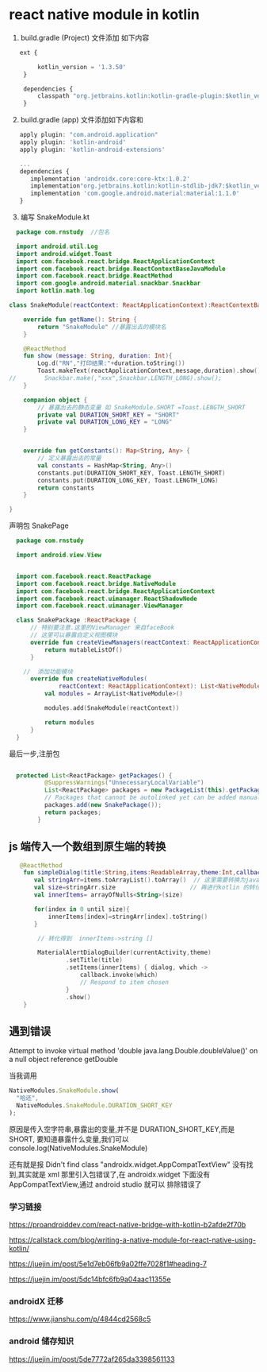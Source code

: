 # react native module in kotlin

1. build.gradle (Project) 文件添加 如下内容

```js
   ext {

        kotlin_version = '1.3.50'
    }

    dependencies {
        classpath "org.jetbrains.kotlin:kotlin-gradle-plugin:$kotlin_version"
    }
```

2. build.gradle (app) 文件添加如下内容和

```js
   apply plugin: "com.android.application"
   apply plugin: 'kotlin-android'
   apply plugin: 'kotlin-android-extensions'

   ...
   dependencies {
      implementation 'androidx.core:core-ktx:1.0.2'
      implementation"org.jetbrains.kotlin:kotlin-stdlib-jdk7:$kotlin_version"
      implementation 'com.google.android.material:material:1.1.0'
   }

```

3. 编写 SnakeModule.kt

```kotlin
  package com.rnstudy  //包名

  import android.util.Log
  import android.widget.Toast
  import com.facebook.react.bridge.ReactApplicationContext
  import com.facebook.react.bridge.ReactContextBaseJavaModule
  import com.facebook.react.bridge.ReactMethod
  import com.google.android.material.snackbar.Snackbar
  import kotlin.math.log

class SnakeModule(reactContext: ReactApplicationContext):ReactContextBaseJavaModule(reactContext) {

    override fun getName(): String {
        return "SnakeModule" //暴露出去的模块名
    }

    @ReactMethod
    fun show (message: String, duration: Int){
        Log.d("RN","打印结果:"+duration.toString())
        Toast.makeText(reactApplicationContext,message,duration).show()
//        Snackbar.make(,"xxx",Snackbar.LENGTH_LONG).show();
    }

    companion object {
        // 暴露出去的静态变量 如 SnakeModule.SHORT =Toast.LENGTH_SHORT
        private val DURATION_SHORT_KEY = "SHORT"
        private val DURATION_LONG_KEY = "LONG"
    }


    override fun getConstants(): Map<String, Any> {
        // 定义暴露出去的常量
        val constants = HashMap<String, Any>()
        constants.put(DURATION_SHORT_KEY, Toast.LENGTH_SHORT)
        constants.put(DURATION_LONG_KEY, Toast.LENGTH_LONG)
        return constants
    }

}

```

声明包 SnakePage

```kotlin
  package com.rnstudy

  import android.view.View


  import com.facebook.react.ReactPackage
  import com.facebook.react.bridge.NativeModule
  import com.facebook.react.bridge.ReactApplicationContext
  import com.facebook.react.uimanager.ReactShadowNode
  import com.facebook.react.uimanager.ViewManager

  class SnakePackage :ReactPackage {
      // 特别要注意.这里的ViewManager 来自faceBook
      // 这里可以暴露自定义视图模块
      override fun createViewManagers(reactContext: ReactApplicationContext): MutableList<ViewManager<out View, out ReactShadowNode<*>>> {
          return mutableListOf()
      }

    //  添加功能模块
      override fun createNativeModules(
              reactContext: ReactApplicationContext): List<NativeModule> {
          val modules = ArrayList<NativeModule>()

          modules.add(SnakeModule(reactContext))

          return modules
      }
  }
```

最后一步,注册包

```java

  protected List<ReactPackage> getPackages() {
          @SuppressWarnings("UnnecessaryLocalVariable")
          List<ReactPackage> packages = new PackageList(this).getPackages();
          // Packages that cannot be autolinked yet can be added manually here, for example:
          packages.add(new SnakePackage());
          return packages;
        }
```

## js 端传入一个数组到原生端的转换

```kotlin
   @ReactMethod
    fun simpleDialog(title:String,items:ReadableArray,theme:Int,callback: Callback){
       val stringArr=items.toArrayList().toArray()  // 这里需要转换为java 中的 数组类型
       val size=stringArr.size                     // 再进行kotlin 的转化
       val innerItems= arrayOfNulls<String>(size)

       for(index in 0 until size){
           innerItems[index]=stringArr[index].toString()
       }

        // 转化得到  innerItems->string []

        MaterialAlertDialogBuilder(currentActivity,theme)
                .setTitle(title)
                .setItems(innerItems) { dialog, which ->
                    callback.invoke(which)
                    // Respond to item chosen
                }
                .show()
    }
```

## 遇到错误

Attempt to invoke virtual method 'double java.lang.Double.doubleValue()' on a null object reference getDouble

当我调用

```js
NativeModules.SnakeModule.show(
  "哈还",
  NativeModules.SnakeModule.DURATION_SHORT_KEY
);
```

原因是传入空字符串,暴露出的变量,并不是 DURATION_SHORT_KEY,而是 SHORT, 要知道暴露什么变量,我们可以 console.log(NativeModules.SnakeModule)

还有就是报 Didn't find class "androidx.widget.AppCompatTextView" 没有找到,其实就是 xml 那里引入包错误了,在 androidx.widget 下面没有 AppCompatTextView,通过 android studio 就可以 排除错误了

### 学习链接

https://proandroiddev.com/react-native-bridge-with-kotlin-b2afde2f70b

https://callstack.com/blog/writing-a-native-module-for-react-native-using-kotlin/

https://juejin.im/post/5e1d7eb06fb9a02ffe7028f1#heading-7

https://juejin.im/post/5dc14bfc6fb9a04aac11355e

### androidX 迁移

https://www.jianshu.com/p/4844cd2568c5

### android 储存知识

https://juejin.im/post/5de7772af265da3398561133
